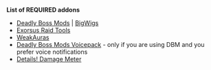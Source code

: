 **List of REQUIRED addons**
 - [Deadly Boss Mods](https://www.curseforge.com/wow/addons/deadly-boss-mods) | [BigWigs](https://www.curseforge.com/wow/addons/big-wigs)
 - [Exorsus Raid Tools](https://www.curseforge.com/wow/addons/exorsus-raid-tools)
 - [WeakAuras](https://www.curseforge.com/wow/addons/weakauras-2)
 - [Deadly Boss Mods Voicepack](https://www.curseforge.com/wow/addons/dbm-voicepack-vem)  - only if you are using DBM and you prefer voice notifications
 - [Details! Damage Meter](https://www.curseforge.com/wow/addons/details)
